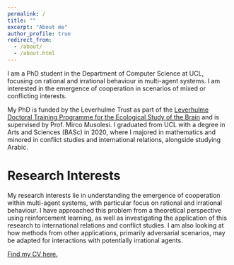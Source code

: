 ```yaml
---
permalink: /
title: ""
excerpt: "About me"
author_profile: true
redirect_from: 
  - /about/
  - /about.html
---
```


I am a PhD student in the Department of Computer Science at UCL, focusing on rational and irrational behaviour in multi-agent systems. I am interested in the emergence of cooperation in scenarios of mixed or conflicting interests.

My PhD is funded by the Leverhulme Trust as part of the [Leverhulme Doctoral Training Programme for the Ecological Study of the Brain](http://ecologicalbrain.org/) and is supervised by Prof. Mirco Musolesi. I graduated from UCL with a degree in Arts and Sciences (BASc) in 2020, where I majored in mathematics and minored in conflict studies and international relations, alongside studying Arabic.

Research Interests
======
My research interests lie in understanding the emergence of cooperation within multi-agent systems, with particular focus on rational and irrational behaviour. I have approached this problem from a theoretical perspective using reinforcement learning, as well as investigating the application of this research to international relations and conflict studies. I am also looking at how methods from other applications, primarily adversarial scenarios, may be adapted for interactions with potentially irrational agents. 

[Find my CV here.](http://oliviams.github.io/files/Academic_CV.pdf) 
